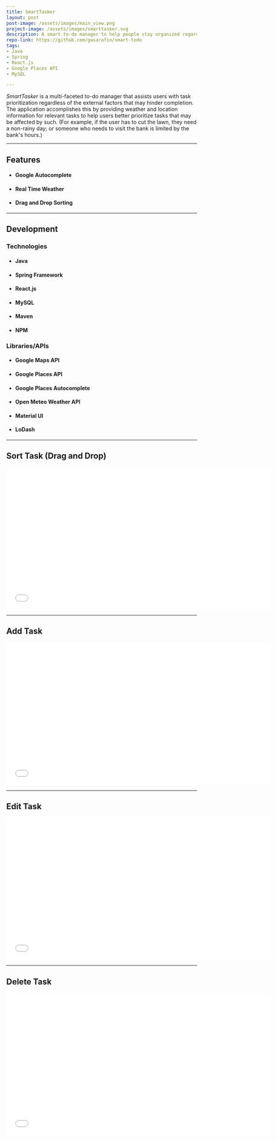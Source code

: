 ```yaml
---
title: SmartTasker
layout: post
post-image: /assets/images/main_view.png
project-image: /assets/images/smarttasker.svg
description: A smart to-do manager to help people stay organized regardless of external factors.
repo-link: https://github.com/gasarafin/smart-todo
tags:
- Java
- Spring
- React.js
- Google Places API
- MySQL

---
```


*SmartTasker* is a multi-faceted to-do manager that assists users with task prioritization regardless of the external factors that may hinder completion. The application accomplishes this by providing weather and location information for relevant tasks to help users better prioritize tasks that may be affected by such. (For example, if the user has to cut the lawn, they need a non-rainy day; or someone who needs to visit the bank is limited by the bank's hours.)

---

## Features
- #### Google Autocomplete
- #### Real Time Weather
- #### Drag and Drop Sorting

---

## Development

### Technologies
- #### Java
- #### Spring Framework
- #### React.js
- #### MySQL
- #### Maven
- #### NPM

### Libraries/APIs
- #### Google Maps API
- #### Google Places API
- #### Google Places Autocomplete
- #### Open Meteo Weather API
- #### Material UI
- #### LoDash

---

## Sort Task (Drag and Drop)

<iframe width="700" height="376" src="../assets/images/Sort_Tasks.mp4" frameborder="0" allow="accelerometer; encrypted-media; gyroscope; picture-in-picture" allowfullscreen controls title="Sort Tasks"></iframe>

---

## Add Task

<iframe width="700" height="376" src="../assets/images/Add_Task.mp4" frameborder="0" allow="accelerometer; encrypted-media; gyroscope; picture-in-picture" allowfullscreen controls title="Add Task"></iframe>

---

## Edit Task

<iframe width="700" height="376" src="../assets/images/Edit_Task.mp4" frameborder="0" allow="accelerometer; encrypted-media; gyroscope; picture-in-picture" allowfullscreen controls title="Edit Task"></iframe>

---

## Delete Task

<iframe width="700" height="376" src="../assets/images/Delete_Task.mp4" frameborder="0" allow="accelerometer; encrypted-media; gyroscope; picture-in-picture" allowfullscreen controls title="Delete Task"></iframe>
